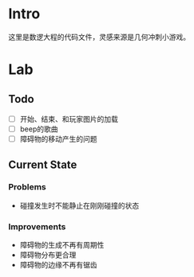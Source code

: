 # Intro

这里是数逻大程的代码文件，灵感来源是几何冲刺小游戏。


# Lab

## Todo

- [ ] 开始、结束、和玩家图片的加载
- [ ] beep的歌曲
- [ ] 障碍物的移动产生的问题

## Current State

### Problems
+ 碰撞发生时不能静止在刚刚碰撞的状态

### Improvements
+ 障碍物的生成不再有周期性
+ 障碍物分布更合理
+ 障碍物的边缘不再有锯齿